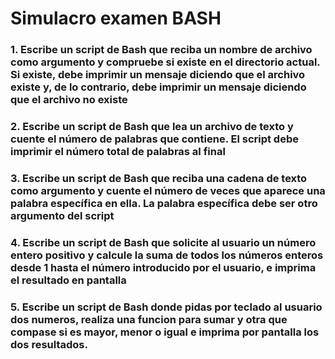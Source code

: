 # Simulacro examen BASH

### 1. Escribe un script de Bash que reciba un nombre de archivo como argumento y compruebe si existe en el directorio actual. Si existe, debe imprimir un mensaje diciendo que el archivo existe y, de lo contrario, debe imprimir un mensaje diciendo que el archivo no existe

### 2. Escribe un script de Bash que lea un archivo de texto y cuente el número de palabras que contiene. El script debe imprimir el número total de palabras al final

### 3. Escribe un script de Bash que reciba una cadena de texto como argumento y cuente el número de veces que aparece una palabra específica en ella. La palabra específica debe ser otro argumento del script

### 4. Escribe un script de Bash que solicite al usuario un número entero positivo y calcule la suma de todos los números enteros desde 1 hasta el número introducido por el usuario, e imprima el resultado en pantalla

### 5. Escribe un script de Bash donde pidas por teclado al usuario dos numeros, realiza una funcion para sumar y otra que compase si es mayor, menor o igual e imprima por pantalla los dos resultados. 
